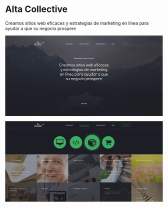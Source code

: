# Alta Collective
Creamos sitios web eficaces y estrategias de marketing en línea para ayudar a que su negocio prospere

![altaCollective](captura1.JPG "altaCollective")

![altaCollective](captura2.JPG "altaCollective")